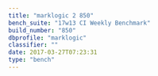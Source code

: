 ```yaml
---
title: "marklogic 2 850"
bench_suite: "17w13 CI Weekly Benchmark"
build_number: "850"
dbprofile: "marklogic"
classifier: ""
date: 2017-03-27T07:23:31
type: "bench"
---
```

